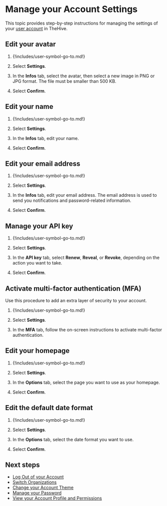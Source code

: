 # Manage your Account Settings

This topic provides step-by-step instructions for managing the settings of your [user account](../user-guides/organization/configure-organization/manage-user-accounts/about-user-accounts.md) in TheHive.

## Edit your avatar

1. {!includes/user-symbol-go-to.md!}

2. Select **Settings**.

3. In the **Infos** tab, select the avatar, then select a new image in PNG or JPG format. The file must be smaller than 500 KB.

4. Select **Confirm**.

## Edit your name

1. {!includes/user-symbol-go-to.md!}

2. Select **Settings**.

3. In the **Infos** tab, edit your name.

4. Select **Confirm**.

## Edit your email address

1. {!includes/user-symbol-go-to.md!}

2. Select **Settings**.

3. In the **Infos** tab, edit your email address. The email address is used to send you notifications and password-related information.

4. Select **Confirm**.

## Manage your API key

1. {!includes/user-symbol-go-to.md!}

2. Select **Settings**.

3. In the **API key** tab, select **Renew**, **Reveal**, or **Revoke**, depending on the action you want to take.

4. Select **Confirm**.

## Activate multi-factor authentication (MFA)

Use this procedure to add an extra layer of security to your account.

1. {!includes/user-symbol-go-to.md!}

2. Select **Settings**.

3. In the **MFA** tab, follow the on-screen instructions to activate multi-factor authentication.

## Edit your homepage

1. {!includes/user-symbol-go-to.md!}

2. Select **Settings**.

3. In the **Options** tab, select the page you want to use as your homepage.

4. Select **Confirm**.

## Edit the default date format

1. {!includes/user-symbol-go-to.md!}

2. Select **Settings**.

3. In the **Options** tab, select the date format you want to use.

4. Select **Confirm**.

<h2>Next steps</h2>

* [Log Out of your Account](log-out.md)
* [Switch Organizations](switch-organizations.md)
* [Change your Account Theme](change-account-theme.md)
* [Manage your Password](manage-password.md)
* [View your Account Profile and Permissions](view-permissions.md)